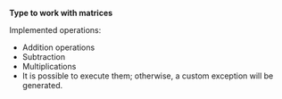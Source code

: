 <p><b>Type to work with matrices</b></p>
Implemented operations:
<ul>
  <li>Addition operations</li>
  <li>Subtraction</li>
  <li>Multiplications</li>
  <li>It is possible to execute them; otherwise, a custom exception will be generated.</li>
</ul>
